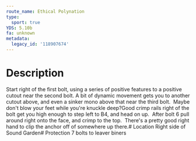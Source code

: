 ```yaml
---
route_name: Ethical Polynation
type:
  sport: true
YDS: 5.10b
fa: unknown
metadata:
  legacy_id: '118907674'
---
```

# Description
Start right of the first bolt, using a series of positive features to a positive cutout near the second bolt. A bit of dynamic movement gets you to another cutout above, and even a sinker mono above that near the third bolt.  Maybe don't blow your feet while you're knuckle deep?Good crimp rails right of the bolt get you high enough to step left to B4, and head on up.  After bolt 6 pull around right onto the face, and crimp to the top.  There's a pretty good right hand to clip the anchor off of somewhere up there.# Location
Right side of Sound Garden# Protection
7 bolts to leaver biners